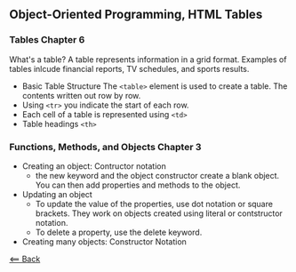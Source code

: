 ## Object-Oriented Programming, HTML Tables

### Tables Chapter 6
What's a table?
A table represents information in a grid format. Examples of tables inlcude financial reports, TV schedules, and sports results.

- Basic Table Structure
The ```<table>``` element is used to create a table. The contents written out row by row.
- Using ```<tr>``` you indicate the start of each row.
- Each cell of a table is represented using ```<td>```
- Table headings ```<th>```

### Functions, Methods, and Objects Chapter 3
- Creating an object: Contructor notation
    - the new keyword and the object constructor create a blank object. You can then add properties and methods to the object.
- Updating an object
    - To update the value of the properties, use dot notation or square brackets. They work on objects created using literal or contstructor notation. 
    - To delete a property, use the delete keyword.
- Creating many objects: Constructor Notation

[<== Back](README.md)